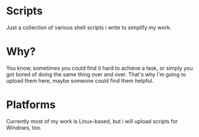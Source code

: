 # Scripts
Just a collection of various shell scripts i write to simplify my work.

# Why?

You know, sometimes you could find it hard to achieve a task, or simply you got bored of doing the same thing over and over.
That's why i'm going to upload them here, maybe someone could find them helpful.

# Platforms

Currently most of my work is Linux-based, but i will upload scripts for Windows, too.
